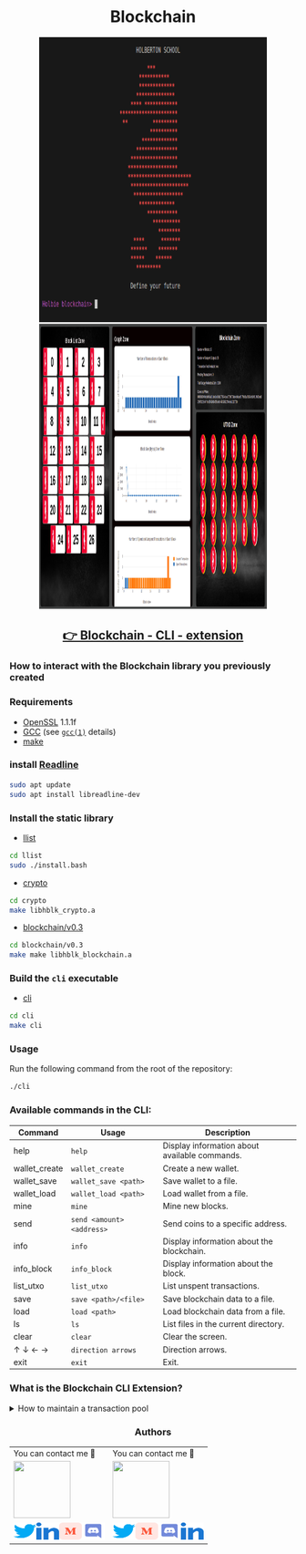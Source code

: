 <h1 align="center">Blockchain</h1>

<p align="center">
<img width="400" height="500" src="./media/Terminal.png">
<img width="400" height="500" src="./app/img/vi1.png">
</p>




<h2 align="center"><a href="https://github.com/crasride/blockchain_cli_extension/tree/master/cli"> 👉 Blockchain - CLI - extension</a></h2>




### How to interact with the Blockchain library you previously created

### Requirements

* [OpenSSL](https://www.openssl.org/source/old/index.html) 1.1.1f
* [GCC](https://gcc.gnu.org/) (see [`gcc(1)`](https://www.man7.org/linux/man-pages/man1/gcc.1.html) details)
* [make](https://www.gnu.org/software/make/)

### install [Readline](https://web.mit.edu/gnu/doc/html/rlman_2.html)
```bash
sudo apt update
sudo apt install libreadline-dev
```

### Install the static library

* [llist](./llist/)
```bash
cd llist
sudo ./install.bash
```

* [crypto](./crypto/)
```bash
cd crypto
make libhblk_crypto.a
```

* [blockchain/v0.3](./blockchain/v0.3/)
```bash
cd blockchain/v0.3
make make libhblk_blockchain.a
```

### Build the `cli` executable

* [cli](./cli/)
```bash
cd cli
make cli
```

### Usage

Run the following command from the root of the repository:

```bash
./cli
```

### Available commands in the CLI:

| Command        | Usage                       | Description                                     |
| ---------------| --------------------------- | ----------------------------------------------- |
| help           | `help`                      | Display information about available commands.   |
| wallet_create  | `wallet_create`             | Create a new wallet.                            |
| wallet_save    | `wallet_save <path>`        | Save wallet to a file.                          |
| wallet_load    | `wallet_load <path>`        | Load wallet from a file.                        |
| mine           | `mine`                      | Mine new blocks.                                |
| send           | `send <amount> <address>  ` | Send coins to a specific address.               |
| info           | `info`                      | Display information about the blockchain.       |
| info_block     | `info_block `               | Display information about the block.            |
| list_utxo      | `list_utxo`                 | List unspent transactions.                      |
| save           | `save <path>/<file>`        | Save blockchain data to a file.                 |
| load           | `load <path>  `             | Load blockchain data from a file.               |
| ls             | `ls`                        | List files in the current directory.            |
| clear          | `clear`                     | Clear the screen.                               |
| ↑ ↓ ← →        | `direction arrows`          | Direction arrows.                               |
| exit           | `exit`                      | Exit.                                           |




### What is the Blockchain CLI Extension?


<details>
<summary>How to maintain a transaction pool</summary>
<br>

</details>


<div align="center">

### Authors

|                                       |                                |
| ------------------------------------------------------- | --------------------------------------------------- |
| You can contact me 📩                                  | You can contact me 📩                               |
| [<img src="https://github.com/guenoel.png" width="100px" height="100px">](https://github.com/guenoel) | [<img src="https://github.com/crasride.png" width="100px" height="100px">](https://github.com/crasride) |
| <div align="center"><a href="https://twitter.com/GuenoelAndrieux" target="blank"><img src="./media/twitter.svg" alt="guenoel" height="30" width="40" /></a><a href="https://www.linkedin.com/in/guenoelandrieux/" target="blank"><img src="./media/linked-in-alt.svg" alt="guenoel" height="30" width="40" /></a><a href="https://medium.com/@5020" target="blank"><img src="./media/medium.svg" alt="@guenoel" height="30" width="40" /></a><a href="https://discord.gg/Guenoel#1989" target="blank"><img src="./media/discord.svg" alt="guenoel" height="30" width="40" /></a></div> | <div align="center"><a href="https://twitter.com/JosFern35900656" target="blank"><img src="./media/twitter.svg" alt="crasride" height="30" width="40" /></a><a href="https://medium.com/@4990" target="blank"><img src="./media/medium.svg" alt="@crasride" height="30" width="40" /></a><a href="https://discord.gg/José Fernandez Armas#7992" target="blank"><img src="./media/discord.svg" alt="crasride" height="30" width="40" /></a><a href="https://www.linkedin.com/in/jd-fernandez/" target="blank"><img src="./media/linked-in-alt.svg" alt="crasride" height="30" width="40" /></a></div> |

</div>









